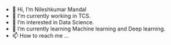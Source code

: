 - 👋 Hi, I’m Nileshkumar Mandal
- :office:	I'm currently working in TCS.
- 👀 I’m interested in Data Science.
- 🌱 I’m currently learning Machine learning and Deep learning.
- 📫 How to reach me ...

<!---
NileshMandal/NileshMandal is a ✨ special ✨ repository because its `README.md` (this file) appears on your GitHub profile.
You can click the Preview link to take a look at your changes.
--->
